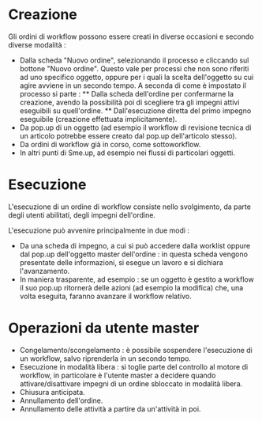# Creazione

Gli ordini di workflow possono essere creati in diverse occasioni e secondo diverse modalità : 
 * Dalla scheda "Nuovo ordine", selezionando il processo e cliccando sul bottone "Nuovo ordine". Questo vale per processi che non sono riferiti ad uno specifico oggetto, oppure per i quali la scelta dell'oggetto su cui agire avviene in un secondo tempo. A seconda di come è impostato il processo si parte : 
 ** Dalla scheda dell'ordine per confermarne la creazione, avendo la possibilità poi di scegliere tra gli impegni attivi eseguibili su quell'ordine.
 ** Dall'esecuzione diretta del primo impegno eseguibile (creazione effettuata implicitamente).
 * Da pop.up di un oggetto (ad esempio il workflow di revisione tecnica di un articolo potrebbe essere creato dal pop.up dell'articolo stesso).
 * Da ordini di workflow già in corso, come sottoworkflow.
 * In altri punti di Sme.up, ad esempio nei flussi di particolari oggetti.

# Esecuzione

L'esecuzione di un ordine di workflow consiste nello svolgimento, da parte degli utenti abilitati, degli impegni dell'ordine.

L'esecuzione può avvenire principalmente in due modi : 
 * Da una scheda di impegno, a cui si può accedere dalla worklist oppure dal pop.up dell'oggetto master dell'ordine :  in questa scheda vengono presentate delle informazioni, si esegue un lavoro e si dichiara l'avanzamento.
 * In maniera trasparente, ad esempio :  se un oggetto è gestito a workflow il suo pop.up ritornerà delle azioni (ad esempio la modifica) che, una volta eseguita, faranno avanzare il workflow relativo.

# Operazioni da utente master

 * Congelamento/scongelamento :  è possibile sospendere l'esecuzione di un workflow, salvo riprenderla in un secondo tempo.
 * Esecuzione in modalità libera :  si toglie parte del controllo al motore di workflow, in particolare è l'utente master a decidere quando attivare/disattivare impegni di un ordine sbloccato in modalità libera.
 * Chiusura anticipata.
 * Annullamento dell'ordine.
 * Annullamento delle attività a partire da un'attività in poi.


